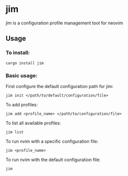# jim

jim is a configuration profile management tool for neovim

## Usage

### To install:

```
cargo install jim
```

### Basic usage:

First configure the default configuration path for jim:
```
jim init </path/to/default/configuration/file>
```

To add profiles:
```
jim add <profile_name> </path/to/configuration/file>
```

To list all available profiles:
```
jim list
```

To run nvim with a specific configuration file:
```
jim <profile_name>
```

To run nvim with the default configuration file:
```
jim
```
